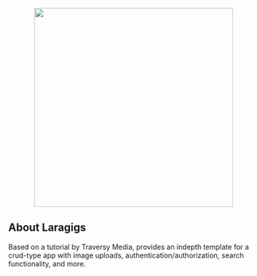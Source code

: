 <p align="center"><a href="https://laravel.com" target="_blank"><img src="https://raw.githubusercontent.com/laravel/art/master/logo-lockup/5%20SVG/2%20CMYK/1%20Full%20Color/laravel-logolockup-cmyk-red.svg" width="400"></a></p>


## About Laragigs

Based on a tutorial by Traversy Media, provides an indepth template for a crud-type app with image uploads, authentication/authorization, search functionality, and more.

